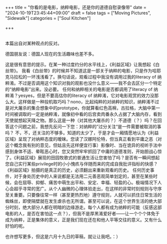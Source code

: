 +++
title = "你看的是电影，纳粹电影，还是你的道德自慰录像带"
date = "2024-10-19T23:45:44+09:00"
draft = false
tags = ["Moving Pictures", "Sidewalk"]
categories = ["Soul Kitchen"]

+++

<br>
本篇出自对某种观点的反对。


德国朋友说：德国人现在的生活趣味也差不多。

这是很有意思的提示。在某一种过度约分的水平线上，《利益区域》让我想起《白丝带》。
我看《白丝带》的时候并不知道这是一部关于纳粹的电影，只是作为哈耶克马拉松的一环浅浅看了。换句话说，观看过程中我没有调用过我的literacy of 纳粹淆。不过是否调用这个知识对我的观影也没什么意义——我不会去区分一个特定的“纳粹电影”出来。没必要。
任何和纳粹相关的电影是否都调用了literacy of 纳粹淆？yesyes，但是不要高估你的literacy of 纳粹淆，它对电影观赏的效力没那么大。这样做是一种投机取巧吗？nono，比起纯粹的对纳粹的知识，纳粹淆不过是对大屠杀的集合想象中的prototype，你就算看红色高棉，古拉格，大脑中第一时间被调取的一定是纳粹淆，就像初中看的后宫卖肉番永久占据了大脑内存，看到天使就想起天降之物。那么这是一种（对其他大屠杀的？）不道德（？）吗？在回答这个问题之前，我想先反问一下您：对纳粹的”过分关注“是一件需要被取消的事吗？
不，不，还关注的不够多。知道的太少了，于是才会一厢情愿地认为《利益区域》呈现了对纳粹态度的暧昧。您读了汉娜阿伦特，但当真正看到平庸之恶（对这个概念我有别的意见，但姑且先这样便宜行事）影像时、当在诡异的视听手法中感到身体不适、晕眩恶心时，您又突然牢牢抓回了中庸的道德准则，开始胆战心惊了。《利益区域》展现的田园牧歌式的普通生活让您害怕了吗？是否有一瞬间想起您自己实行某些privilege时的小小愧疚与伴随而来的完成自我批评指标的快感？
《利益区域》拍摄的是真正的历史，必须翻出来重新观看的历史。
任何历史事件，对于身处历史中的人来说都是无法用二元善恶观简单划定的，甚至在某些时候，会在屈辱、抑郁、痛苦中萌生出平和、安定、幸福、轻盈的心。极端情况下人心会超乎寻常的宽广。从个人幽微的心理体验走出，在这样的非常时刻规则与守序至关重要。只要像往常一样（甚至更热烈地）遵守规则，人就可以抓住日常生活的蜘蛛丝，即使隔壁就在发生虐杀也无所谓。甚至可以说，在这个世界生活的绝大部分时刻，绝大部分人都在明暗的边缘游走。每个人都有成为纳粹的可能（反感这部电影的人，是否在害怕这一点？），但我不是厚黑淆爱好者——让一个个个体免于成为纳粹，正是集体的意义，正是我们现在还在和他人平等交往的意义。又有什么好怕的呢。

也许想写更多，但这是六月十九日的草稿，就让让我吧。：）
